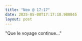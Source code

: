 ```yaml
---
title: "Neo @ 17:17"
date: 2025-05-08T17:17:18.980845
layout: post
---
```


"Que le voyage continue..."